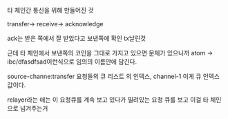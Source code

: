 타 체인간 통신을 위해 만들어진 것

transfer-> receive-> acknowledge

ack는 받은 쪽에서 잘 받았다고 보낸쪽에 확인 tx날린것 

근데 타 체인에서 보낸쪽의 코인을 그대로 가지고 있으면 문제가 있으니까 atom -> ibc/dfasdfsad이런식으로 임의의 이름안에 담긴다.

source-channe:transfer 요청들의 큐 리스트 의 인덱스, channel-1 이게 큐 인덱스 값이다.

relayer라는 애는 이 요청큐를 계속 보고 있다가 밀려있는 요청 큐를 보고 이걸 타 체인으로 넘겨주는거